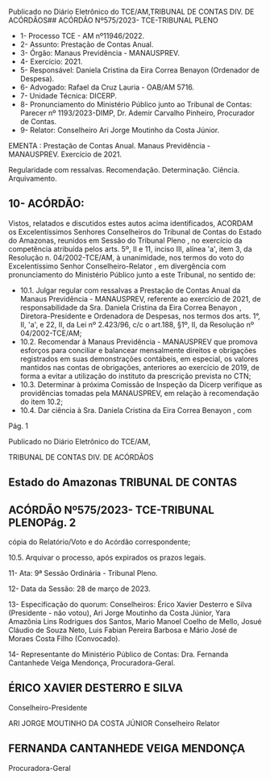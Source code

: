 Publicado  no  Diário  Eletrônico do TCE/AM,TRIBUNAL DE CONTAS DIV. DE ACÓRDÃOS## ACÓRDÃO Nº575/2023- TCE-TRIBUNAL PLENO

- 1- Processo TCE - AM nº11946/2022.
- 2- Assunto: Prestação de Contas Anual.
- 3- Órgão: Manaus Previdência - MANAUSPREV.
- 4- Exercício: 2021.
- 5- Responsável: Daniela Cristina da Eira Correa Benayon (Ordenador de Despesa).
- 6- Advogado: Rafael da Cruz Lauria - OAB/AM 5716.
- 7- Unidade Técnica: DICERP.
- 8- Pronunciamento  do  Ministério  Público  junto  ao  Tribunal  de  Contas: Parecer  nº 1193/2023-DIMP, Dr. Ademir Carvalho Pinheiro, Procurador de Contas.
- 9- Relator: Conselheiro Ari Jorge Moutinho da Costa Júnior.

EMENTA : Prestação  de  Contas  Anual. Manaus Previdência - MANAUSPREV. Exercício de 2021.

Regularidade com ressalvas. Recomendação. Determinação. Ciência. Arquivamento.

## 10-  ACÓRDÃO:

Vistos, relatados e discutidos estes autos acima identificados, ACORDAM os Excelentíssimos Senhores Conselheiros do Tribunal de Contas do Estado do Amazonas, reunidos em Sessão do Tribunal Pleno , no exercício da competência atribuída pelos arts. 5º, II e 11, inciso III, alínea 'a', item 3, da Resolução n. 04/2002-TCE/AM, à unanimidade, nos termos do voto do Excelentíssimo Senhor Conselheiro-Relator , em divergência com pronunciamento do Ministério Público junto a este Tribunal, no sentido de:

- 10.1. Julgar  regular  com  ressalvas a Prestação  de  Contas  Anual  da Manaus  Previdência  -  MANAUSPREV,  referente  ao  exercício  de 2021, de responsabilidade da Sra. Daniela Cristina da Eira Correa Benayon , Diretora-Presidente e Ordenadora de Despesas, nos termos dos arts. 1°, II, 'a', e 22, II, da Lei nº 2.423/96, c/c o art.188, §1º, II, da Resolução nº 04/2002-TCE/AM;
- 10.2. Recomendar à  Manaus  Previdência  -  MANAUSPREV que  promova esforços para conciliar e balancear mensalmente direitos e obrigações registrados em  suas  demonstrações  contábeis,  em  especial,  os valores mantidos nas contas de obrigações, anteriores ao exercício de 2019, de forma a evitar a utilização do instituto da prescrição prevista no CTN;
- 10.3. Determinar à  próxima Comissão de Inspeção da Dicerp verifique as providências tomadas pela MANAUSPREV, em relação à recomendação do item 10.2;
- 10.4. Dar ciência à Sra. Daniela Cristina da Eira Correa Benayon , com

Pág. 1

Publicado  no  Diário  Eletrônico do TCE/AM,

TRIBUNAL DE CONTAS DIV. DE ACÓRDÃOS

## Estado do Amazonas TRIBUNAL DE CONTAS

## ACÓRDÃO Nº575/2023- TCE-TRIBUNAL PLENOPág. 2

cópia do Relatório/Voto e do Acórdão correspondente;

10.5. Arquivar o  processo, após expirados os prazos legais.

11-  Ata: 9ª Sessão Ordinária - Tribunal Pleno.

12-  Data da Sessão: 28 de março de 2023.

13-  Especificação do quorum: Conselheiros: Érico Xavier Desterro e Silva (Presidente - não votou), Ari Jorge Moutinho da Costa Júnior, Yara Amazônia Lins Rodrigues dos Santos,  Mario  Manoel  Coelho  de  Mello,  Josué  Cláudio  de  Souza  Neto,  Luis  Fabian Pereira Barbosa e Mário José de Moraes Costa Filho (Convocado).

14-  Representante do Ministério Público de Contas: Dra. Fernanda Cantanhede Veiga Mendonça, Procuradora-Geral.

## ÉRICO XAVIER DESTERRO E SILVA

Conselheiro-Presidente

ARI JORGE MOUTINHO DA COSTA JÚNIOR Conselheiro Relator

## FERNANDA CANTANHEDE VEIGA MENDONÇA

Procuradora-Geral

